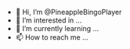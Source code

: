 <!-- <div align="center">
  <a href="https://github.com/github_username/repo_name">
    <img src="https://github.com/pineapplebingoplayer/ocash-mining-pool-setup-tutorial/images/10420-removebg.png" alt="10420">
  </a>
</div> -->

- 👋 Hi, I’m @PineappleBingoPlayer
- 👀 I’m interested in ...
- 🌱 I’m currently learning ...
- 📫 How to reach me ...

<!---
PineappleBingoPlayer/PineappleBingoPlayer is a ✨ special ✨ repository because its `README.md` (this file) appears on your GitHub profile.
You can click the Preview link to take a look at your changes.
--->
